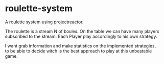 # roulette-system
A roulette system using projectreactor.

The roulette is a stream N of boules. 
On the table we can have many players subscribed to the stream.
Each Player play accordingly to his own strategy.

I want grab information and make statistics on the implemented strategies, to be able to decide witch is the best approach to play at this unbeatable game.

